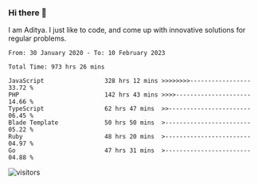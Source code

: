### Hi there 👋

I am Aditya. I just like to code, and come up with innovative solutions for regular problems.

<!--START_SECTION:waka-->

```text
From: 30 January 2020 - To: 10 February 2023

Total Time: 973 hrs 26 mins

JavaScript                 328 hrs 12 mins >>>>>>>>-----------------   33.72 %
PHP                        142 hrs 43 mins >>>>---------------------   14.66 %
TypeScript                 62 hrs 47 mins  >>-----------------------   06.45 %
Blade Template             50 hrs 50 mins  >------------------------   05.22 %
Ruby                       48 hrs 20 mins  >------------------------   04.97 %
Go                         47 hrs 31 mins  >------------------------   04.88 %
```

<!--END_SECTION:waka-->

![visitors](https://visitor-badge.glitch.me/badge?page_id=BrainBuzzer.visitor-badge&left_color=green&right_color=red)
